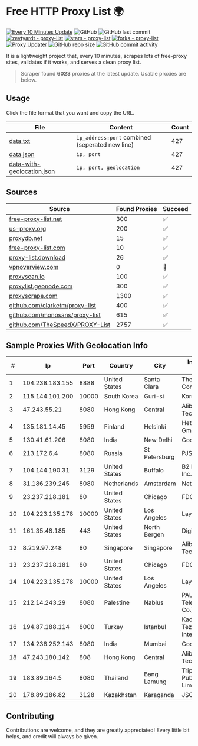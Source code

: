 
# Free HTTP Proxy List 🌍

[![Every 10 Minutes Update](https://github.com/mertguvencli/http-proxy-list/actions/workflows/main.yml/badge.svg?branch=main)](https://github.com/mertguvencli/http-proxy-list/actions/workflows/main.yml)
![GitHub](https://img.shields.io/github/license/mertguvencli/http-proxy-list)
![GitHub last commit](https://img.shields.io/github/last-commit/mertguvencli/http-proxy-list)
[![zevtyardt - proxy-list](https://img.shields.io/static/v1?label=zevtyardt&message=proxy-list&color=blue&logo=github)](https://github.com/zevtyardt/proxy-list "Go to GitHub repo")
[![stars - proxy-list](https://img.shields.io/github/stars/zevtyardt/proxy-list?style=social)](https://github.com/zevtyardt/proxy-list)
[![forks - proxy-list](https://img.shields.io/github/forks/zevtyardt/proxy-list?style=social)](https://github.com/zevtyardt/proxy-list)
[![Proxy Updater](https://github.com/zevtyardt/proxy-list/workflows/Proxy%20Updater/badge.svg)](https://github.com/zevtyardt/proxy-list/actions?query=workflow:"Proxy+Updater")
![GitHub repo size](https://img.shields.io/github/repo-size/zevtyardt/proxy-list)
[![GitHub commit activity](https://img.shields.io/github/commit-activity/m/zevtyardt/proxy-list?logo=commits)](https://github.com/zevtyardt/proxy-list/commits/main)

It is a lightweight project that, every 10 minutes, scrapes lots of free-proxy sites, validates if it works, and serves a clean proxy list.

> Scraper found **6023** proxies at the latest update. Usable proxies are below.

## Usage

Click the file format that you want and copy the URL.

|File|Content|Count|
|----|-------|-----|
|[data.txt](https://raw.githubusercontent.com/mertguvencli/http-proxy-list/main/proxy-list/data.txt)|`ip_address:port` combined (seperated new line)|427|
|[data.json](https://raw.githubusercontent.com/mertguvencli/http-proxy-list/main/proxy-list/data.json)|`ip, port`|427|
|[data-with-geolocation.json](https://raw.githubusercontent.com/mertguvencli/http-proxy-list/main/proxy-list/data-with-geolocation.json)|`ip, port, geolocation`|427|

## Sources

|Source|Found Proxies|Succeed|
|------|-------------|-------|
|[free-proxy-list.net](https://free-proxy-list.net)|300|✅|
|[us-proxy.org](https://www.us-proxy.org)|200|✅|
|[proxydb.net](http://proxydb.net)|15|✅|
|[free-proxy-list.com](https://free-proxy-list.com/?page=&port=&type%5B%5D=http&type%5B%5D=https&up_time=0&search=Search)|10|✅|
|[proxy-list.download](https://www.proxy-list.download/HTTP)|26|✅|
|[vpnoverview.com](https://vpnoverview.com/privacy/anonymous-browsing/free-proxy-servers)|0|🚫|
|[proxyscan.io](https://www.proxyscan.io)|100|✅|
|[proxylist.geonode.com](https://proxylist.geonode.com/api/proxy-list?limit=300&page=1&sort_by=lastChecked&sort_type=desc&protocols=http,https)|300|✅|
|[proxyscrape.com](https://api.proxyscrape.com/v2/?request=displayproxies&protocol=http&timeout=10000&country=all&ssl=all&anonymity=all)|1300|✅|
|[github.com/clarketm/proxy-list](https://raw.githubusercontent.com/clarketm/proxy-list/master/proxy-list-raw.txt)|400|✅|
|[github.com/monosans/proxy-list](https://raw.githubusercontent.com/monosans/proxy-list/main/proxies/http.txt)|615|✅|
|[github.com/TheSpeedX/PROXY-List](https://raw.githubusercontent.com/TheSpeedX/PROXY-List/master/http.txt)|2757|✅|


## Sample Proxies With Geolocation Info

|#|Ip|Port|Country|City|Internet Service Provider|
|-|--|----|-------|----|-------------------------|
|1|104.238.183.155|8888|United States|Santa Clara|The Constant Company|
|2|115.144.101.200|10000|South Korea|Guri-si|Korea Telecom|
|3|47.243.55.21|8080|Hong Kong|Central|Alibaba (US) Technology Co., Ltd.|
|4|135.181.14.45|5959|Finland|Helsinki|Hetzner Online GmbH|
|5|130.41.61.206|8080|India|New Delhi|Google LLC|
|6|213.172.6.4|8080|Russia|St Petersburg|PJSC MegaFon|
|7|104.144.190.31|3129|United States|Buffalo|B2 Net Solutions Inc.|
|8|31.186.239.245|8080|Netherlands|Amsterdam|NetSkope Inc|
|9|23.237.218.181|80|United States|Chicago|FDCservers.net|
|10|104.223.135.178|10000|United States|Los Angeles|LayerHost|
|11|161.35.48.185|443|United States|North Bergen|DigitalOcean, LLC|
|12|8.219.97.248|80|Singapore|Singapore|Alibaba (US) Technology Co., Ltd.|
|13|23.237.218.181|80|United States|Chicago|FDCservers.net|
|14|104.223.135.178|10000|United States|Los Angeles|LayerHost|
|15|212.14.243.29|8080|Palestine|Nablus|PALTEL (Palestine Telecommunications Co.).|
|16|194.87.188.114|8000|Turkey|Istanbul|Kadir Huseyin Tezcan Nosspeed Internet Teknolojileri|
|17|134.238.252.143|8080|India|Mumbai|Google LLC|
|18|47.243.180.142|808|Hong Kong|Central|Alibaba (US) Technology Co., Ltd.|
|19|183.89.164.5|8080|Thailand|Bang Lamung|Triple T Broadband Public Company Limited|
|20|178.89.186.82|3128|Kazakhstan|Karaganda|JSC Kazakhtelecom|



## Contributing

Contributions are welcome, and they are greatly appreciated! Every
little bit helps, and credit will always be given.

